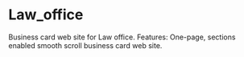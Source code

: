 # Law_office
Business card web site for Law office.
Features:
One-page, sections enabled smooth scroll business card web site.

